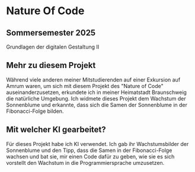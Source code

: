 
# Nature Of Code

## Sommersemester 2025
Grundlagen der digitalen Gestaltung II

## Mehr zu diesem Projekt

Während viele anderen meiner Mitstudierenden auf einer Exkursion auf Amrum waren, um sich mit diesem Projekt des "Nature of Code" auseinanderzusetzen, erkundete ich in meiner Heimatstadt Braunschweig die natürliche Umgebung. 
Ich widmete dieses Projekt dem Wachstum der Sonnenblume und erkannte, dass sich die Samen der Sonnenblume in der Fibonacci-Folge bilden. 


## Mit welcher KI gearbeitet?

Für dieses Projekt habe ich KI verwendet. Ich gab ihr Wachstumsbilder der Sonnenblume und den Tipp, dass die Samen in der Fibonacci-Folge wachsen und bat sie, mir einen Code dafür zu geben, wie sie es sich vorstellt den Wachstum in die Programmiersprache umzusetzen. 
